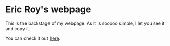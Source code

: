 # Eric Roy's webpage
This is the backstage of my webpage. As it is sooooo simple, I let you see it and copy it.

You can check it out [here](https://ericroy.net "ericroy.net").
